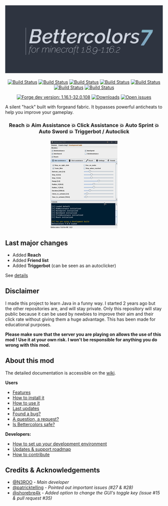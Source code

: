 <h3 align="center">
  <img src=".github/header.png">
</h3>

<p align="center">
    <a href="https://img.shields.io/github/workflow/status/N3ROO/Bettercolors/Build%20MC1.8.9?label=1.8.9"><img alt="Build Status" src="https://img.shields.io/github/workflow/status/N3ROO/Bettercolors/Build%20MC1.8.9?label=1.8.9" /></a>
    <a href="https://img.shields.io/github/workflow/status/N3ROO/Bettercolors/Build%20MC1.12.2?label=1.12.2"><img alt="Build Status" src="https://img.shields.io/github/workflow/status/N3ROO/Bettercolors/Build%20MC1.12.2?label=1.12.2" /></a>
    <a href="https://img.shields.io/github/workflow/status/N3ROO/Bettercolors/Build%20MC1.13.2?label=1.13.2"><img alt="Build Status" src="https://img.shields.io/github/workflow/status/N3ROO/Bettercolors/Build%20MC1.13.2?label=1.13.2" /></a>
    <a href="https://img.shields.io/github/workflow/status/N3ROO/Bettercolors/Build%20MC1.14.4?label=1.14.4"><img alt="Build Status" src="https://img.shields.io/github/workflow/status/N3ROO/Bettercolors/Build%20MC1.14.4?label=1.14.4" /></a>
    <a href="https://img.shields.io/github/workflow/status/N3ROO/Bettercolors/Build%20MC1.15.2?label=1.15.2"><img alt="Build Status" src="https://img.shields.io/github/workflow/status/N3ROO/Bettercolors/Build%20MC1.15.2?label=1.15.2" /></a>
    <a href="https://img.shields.io/github/workflow/status/N3ROO/Bettercolors/Build%20MC1.16.1?label=1.16.1"><img alt="Build Status" src="https://img.shields.io/github/workflow/status/N3ROO/Bettercolors/Build%20MC1.16.1?label=1.16.1" /></a>
    <a href="https://img.shields.io/github/workflow/status/N3ROO/Bettercolors/Build%20MC1.16.2_fabric?label=1.16.2%20fabric"><img alt="Build Status" src="https://img.shields.io/github/workflow/status/N3ROO/Bettercolors/Build%20MC1.16.2_fabric?label=1.16.2%20fabric"/></a>
</p>

<p align="center">
    <a href="https://img.shields.io/badge/forge_dev-1.16.1_32.0.108-green.svg"><img alt="Forge dev version: 1.16.1-32.0.108" src="https://img.shields.io/badge/forge_dev-1.16.1_32.0.108-green.svg"/></a>
    <a href="https://img.shields.io/github/downloads/n3roo/bettercolors/total.svg"><img alt="Downloads" src="https://img.shields.io/github/downloads/n3roo/bettercolors/total.svg"/></a>
    <a href="https://img.shields.io/github/issues/n3roo/bettercolors.svg"><img alt="Open issues" src="https://img.shields.io/github/issues/n3roo/bettercolors.svg"/></a>
</p>

A silent "hack" built with forgeand fabric. It bypasses powerful anticheats to help you improve your gameplay.

<h3 align="center">
  <b>Reach 💥 Aim Assistance 💥 Click Assistance 💥 Auto Sprint 💥 Auto Sword 💥 Triggerbot / Autoclick</b>
  <br><br>
  <img src=".github/illustration.gif">
</h3>

## Last major changes

- Added **Reach**
- Added **Friend list**
- Added **Triggerbot** (can be seen as an autoclicker)

See [details](CHANGELOG.md)

## Disclaimer

I made this project to learn Java in a funny way. I started 2 years ago but the other repositories are, and will stay private. Only this repository will stay public because it can be used by newbies to improve their aim and their click rate without giving them a huge advantage. This has been made for educational purposes.

**Please make sure that the server you are playing on allows the use of this mod ! Use it at your own risk. I won't be responsible for anything you do wrong with this mod.**

## About this mod

The detailed documentation is accessible on the [wiki](https://github.com/N3ROO/Bettercolors/wiki).

**Users**
- [Features](https://github.com/N3ROO/Bettercolors/wiki/2.-Features)
- [How to install it](https://github.com/N3ROO/Bettercolors/wiki/1.-User-section)
- [How to use it](https://github.com/N3ROO/Bettercolors/wiki/1.-User-section)
- [Last updates](https://github.com/N3ROO/Bettercolors/wiki/4.-Updates-&-Support-roadmap)
- [Found a bug?](https://github.com/N3ROO/Bettercolors/issues/new?assignees=&labels=&template=bug_report.md&title=)
- [A question, a request?](https://github.com/N3ROO/Bettercolors/issues/new?assignees=&labels=&template=feature_request.md&title=)
- [Is Bettercolors safe?](https://github.com/N3ROO/Bettercolors/wiki/0.-What-makes-Bettercolors-undetectable)

**Developers:**
- [How to set up your development environment](https://github.com/N3ROO/Bettercolors/wiki/3.-Developer-section)
- [Updates & support roadmap](https://github.com/N3ROO/Bettercolors/wiki/4.-Updates-&-Support-roadmap)
- [How to contribute](https://github.com/N3ROO/Bettercolors/wiki/3.-Developer-section#contributing)

## Credits & Acknowledgements

- [@N3ROO](https://github.com/N3ROO)  - *Main developer*
- [@patricktelling](https://github.com/patricktelling) - *Pointed out important issues (#27 & #28)*
- [@shorebre4k](https://github.com/shorebre4k) - *Added option to change the GUI's toggle key (issue #15 & pull request #35)*
